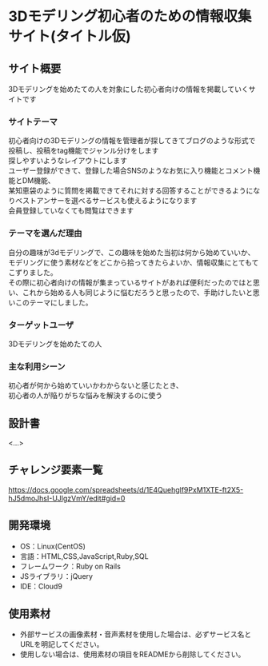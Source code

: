 # 3Dモデリング初心者のための情報収集サイト(タイトル仮)

## サイト概要
3Dモデリングを始めたての人を対象にした初心者向けの情報を掲載していくサイトです

### サイトテーマ
初心者向けの3Dモデリングの情報を管理者が探してきてブログのような形式で投稿し、投稿をtag機能でジャンル分けをします<br>
探しやすいようなレイアウトにします<br>
ユーザー登録ができて、登録した場合SNSのようなお気に入り機能とコメント機能とDM機能、<br>
某知恵袋のように質問を掲載できてそれに対する回答することができるようになりベストアンサーを選べるサービスも使えるようになります<br>
会員登録していなくても閲覧はできます<br>

### テーマを選んだ理由
自分の趣味が3dモデリングで、この趣味を始めた当初は何から始めていいか、モデリングに使う素材などをどこから拾ってきたらよいか、情報収集にとてもてこずりました。<br>
その際に初心者向けの情報が集まっているサイトがあれば便利だったのではと思い、これから始める人も同じように悩むだろうと思ったので、手助けしたいと思いこのテーマにしました。

### ターゲットユーザ
3Dモデリングを始めたての人

### 主な利用シーン
初心者が何から始めていいかわからないと感じたとき、<br>
初心者の人が陥りがちな悩みを解決するのに使う

## 設計書
<...>

## チャレンジ要素一覧
<https://docs.google.com/spreadsheets/d/1E4Quehglf9PxM1XTE-ft2X5-hJ5dmoJhsI-UJlgzVmY/edit#gid=0>

## 開発環境
- OS：Linux(CentOS)
- 言語：HTML,CSS,JavaScript,Ruby,SQL
- フレームワーク：Ruby on Rails
- JSライブラリ：jQuery
- IDE：Cloud9

## 使用素材
- 外部サービスの画像素材・音声素材を使用した場合は、必ずサービス名とURLを明記してください。
- 使用しない場合は、使用素材の項目をREADMEから削除してください。
